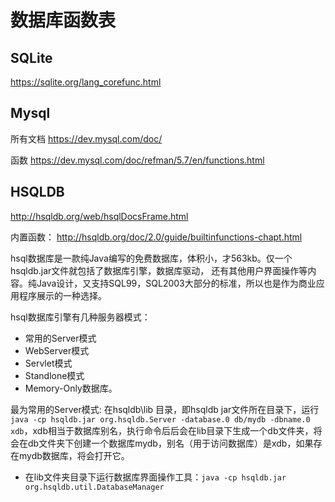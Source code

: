 
# 数据库函数表

## SQLite

https://sqlite.org/lang_corefunc.html

## Mysql
所有文档
https://dev.mysql.com/doc/

函数
https://dev.mysql.com/doc/refman/5.7/en/functions.html

## HSQLDB

http://hsqldb.org/web/hsqlDocsFrame.html

内置函数：
http://hsqldb.org/doc/2.0/guide/builtinfunctions-chapt.html

hsql数据库是一款纯Java编写的免费数据库，体积小，才563kb。仅一个hsqldb.jar文件就包括了数据库引擎，数据库驱动， 还有其他用户界面操作等内容。纯Java设计，又支持SQL99，SQL2003大部分的标准，所以也是作为商业应用程序展示的一种选择。


hsql数据库引擎有几种服务器模式：
- 常用的Server模式
- WebServer模式
- Servlet模式
- Standlone模式
- Memory-Only数据库。

最为常用的Server模式: 在hsqldb\lib 目录，即hsqldb jar文件所在目录下，运行```java -cp hsqldb.jar org.hsqldb.Server -database.0 db/mydb -dbname.0 xdb```，xdb相当于数据库别名，执行命令后后会在lib目录下生成一个db文件夹，将会在db文件夹下创建一个数据库mydb，别名（用于访问数据库）是xdb，如果存在mydb数据库，将会打开它。

- 在lib文件夹目录下运行数据库界面操作工具：```java -cp hsqldb.jar org.hsqldb.util.DatabaseManager```